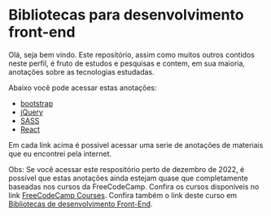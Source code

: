 # Bibliotecas para desenvolvimento front-end

Olá, seja bem vindo. Este repositório, assim como muitos outros contidos neste perfil, é fruto de estudos e pesquisas e contem, em sua maioria, anotações sobre as tecnologias estudadas. 

Abaixo você pode acessar estas anotações:

* [bootstrap](./bootstrap/)
* [jQuery](./jquery/)
* [SASS](./sass/)
* [React](./react/)

Em cada link acima é possivel acessar uma serie de anotações de materiais que eu encontrei pela internet.

Obs: Se você acessar este respositório perto de dezembro de 2022, é possível que estas anotações ainda estejam quase que completamente baseadas nos cursos da FreeCodeCamp. Confira os cursos disponíveis no link [FreeCodeCamp Courses](https://www.freecodecamp.org/learn). Confira também o link deste curso em [Bibliotecas de desenvolvimento Front-End](https://www.freecodecamp.org/learn/front-end-development-libraries/).
